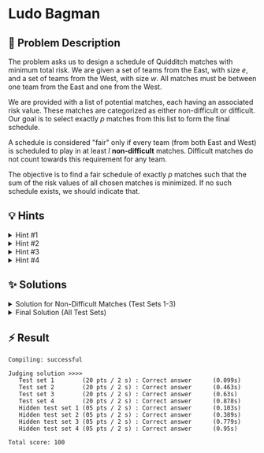 # Ludo Bagman

## 📝 Problem Description

The problem asks us to design a schedule of Quidditch matches with minimum total risk. We are given a set of teams from the East, with size $e$, and a set of teams from the West, with size $w$. All matches must be between one team from the East and one from the West.

We are provided with a list of potential matches, each having an associated risk value. These matches are categorized as either non-difficult or difficult. Our goal is to select exactly $p$ matches from this list to form the final schedule.

A schedule is considered "fair" only if every team (from both East and West) is scheduled to play in at least $l$ **non-difficult** matches. Difficult matches do not count towards this requirement for any team.

The objective is to find a fair schedule of exactly $p$ matches such that the sum of the risk values of all chosen matches is minimized. If no such schedule exists, we should indicate that.

## 💡 Hints

<details>
<summary>Hint #1</summary>
The problem requires selecting a specific number of items (matches) from a larger pool to minimize a total cost, subject to certain constraints on the participants (teams). This structure, involving two distinct sets of participants (East and West teams) and connections between them, strongly suggests modeling the problem using a network. Consider how teams and potential matches could be represented in such a model.
</details>
<details>
<summary>Hint #2</summary>
This problem can be effectively modeled as a **minimum-cost maximum-flow** problem. You can represent teams as vertices and potential matches as edges in a flow network. The risk of a match corresponds to the cost of an edge. Think about how to set up the source, the sink, and the capacities to ensure you select the correct number of matches.
</details>
<details>
<summary>Hint #3</summary>
A major challenge is enforcing the constraint that each team must play *at least* $l$ non-difficult matches. This is a "lower-bound" constraint. Standard max-flow models handle upper bounds (capacities) easily, but not lower bounds. A common technique to model lower bounds is to introduce additional "helper" vertices. Consider creating a main source and sink, plus a "pseudo-source" and a "pseudo-sink," to create two distinct "types" of flow: one to satisfy the mandatory $l$ matches and another for any additional matches.
</details>
<details>
<summary>Hint #4</summary>
The final challenge is incorporating difficult matches. They contribute to the total of $p$ matches and add to the total risk, but they do *not* help satisfy the $l$ non-difficult match requirement for any team. In the flow model from the previous hint, where does the flow for "optional" matches (those beyond the mandatory $l$) originate and terminate? A difficult match can be seen as an "optional" choice. You can add edges for difficult matches in a way that they consume this "optional" flow without passing through the primary team-constraint part of the network.
</details>

## ✨ Solutions

<details>
<summary>Solution for Non-Difficult Matches (Test Sets 1-3)</summary>
This problem can be modeled as a **minimum-cost maximum-flow** problem. The structure of having two distinct sets of teams (East and West) that play against each other naturally suggests a bipartite graph structure within our flow network.

### Graph Construction

Let's define the components of our flow network. We will have vertices representing the teams, along with a source and a sink to direct the flow. The key challenge is to model the constraints:
1.  Exactly $p$ matches must be scheduled.
2.  Each of the $e+w$ teams must play at least $l$ matches.

To handle these constraints, especially the lower-bound requirement of $l$ matches, we introduce two helper vertices: a **pseudo-source** and a **pseudo-sink**.

The vertices in our graph are:
- A main source `v_source` and a main sink `v_target`.
- A `pseudo_source` and a `pseudo_target`.
- $e$ vertices for the East teams (indexed $0$ to $e-1$).
- $w$ vertices for the West teams (indexed $e$ to $e+w-1$).

The edges are constructed to model the flow of "matches":
1.  **Match Edges:** For each non-difficult match between East team $u$ and West team $v$ with risk $r$, we add a directed edge from vertex $u$ to vertex $e+v$. This edge has a **capacity of 1** (since a match can be scheduled at most once) and a **cost of $r$**.

2.  **Team Constraint Edges (East):** To enforce that each East team plays at least $l$ matches, we connect the sources to the East team vertices.
    - For each East team $i$, add an edge `v_source` $\rightarrow$ $i$ with **capacity $l$** and cost 0. This flow path represents the mandatory matches for team $i$.
    - To allow teams to play more than $l$ matches, add an edge `pseudo_source` $\rightarrow$ $i$ with a large capacity (e.g., $p$ or `MAX_L`) and cost 0.

3.  **Team Constraint Edges (West):** We build a symmetric structure on the sink side for West teams.
    - For each West team $j$, add an edge $e+j$ $\rightarrow$ `v_target` with **capacity $l$** and cost 0.
    - Add an edge $e+j$ $\rightarrow$ `pseudo_target` with a large capacity and cost 0.

4.  **Total Matches Constraint Edges:** To ensure exactly $p$ matches are scheduled in total, we limit the total flow to $p$.
    - The total flow capacity leaving `v_source` must be $p$. Since we have already used $l \cdot e$ capacity for the direct edges to East teams, we add an edge `v_source` $\rightarrow$ `pseudo_source` with **capacity $p - l \cdot e$** and cost 0.
    - Symmetrically, we add an edge `pseudo_target` $\rightarrow$ `v_target` with **capacity $p - l \cdot w$** and cost 0.

### Solving and Interpretation

With this graph, we can find the minimum-cost flow. A flow of 1 unit from `v_source` to `v_target` represents one scheduled match.
- First, we calculate the maximum possible flow in this network.
- If `max_flow` is exactly equal to $p$, it means a schedule of $p$ matches is possible. The structure of the graph ensures that if a flow of $p$ is achieved, the lower-bound constraints of $l$ matches per team must have been satisfied.
- The `successive_shortest_path_nonnegative_weights` algorithm will find the way to achieve this flow with the minimum possible cost, which is our minimum total risk.
- If `max_flow` is less than $p$, it is impossible to schedule $p$ matches, so no fair schedule exists.

```cpp
#include <iostream>
#include <boost/graph/adjacency_list.hpp>
#include <boost/graph/cycle_canceling.hpp>
#include <boost/graph/push_relabel_max_flow.hpp>
#include <boost/graph/successive_shortest_path_nonnegative_weights.hpp>
#include <boost/graph/find_flow_cost.hpp>

// Graph Type with nested interior edge properties for Cost Flow Algorithms
typedef boost::adjacency_list_traits<boost::vecS, boost::vecS, boost::directedS> traits;
typedef boost::adjacency_list<boost::vecS, boost::vecS, boost::directedS, boost::no_property,
    boost::property<boost::edge_capacity_t, long,
        boost::property<boost::edge_residual_capacity_t, long,
            boost::property<boost::edge_reverse_t, traits::edge_descriptor,
                boost::property <boost::edge_weight_t, long> > > > > graph;

typedef boost::graph_traits<graph>::vertex_descriptor           vertex_desc;
typedef boost::graph_traits<graph>::edge_descriptor             edge_desc;

// A large enough capacity for "unlimited" flow on certain edges.
const int MAX_CAPACITY = 250; 

// Custom edge adder class to simplify adding flow edges.
class edge_adder {
 graph &G;
 public:
  explicit edge_adder(graph &G) : G(G) {}
  void add_edge(int from, int to, long capacity, long cost) {
    auto c_map = boost::get(boost::edge_capacity, G);
    auto r_map = boost::get(boost::edge_reverse, G);
    auto w_map = boost::get(boost::edge_weight, G);
    const edge_desc e = boost::add_edge(from, to, G).first;
    const edge_desc rev_e = boost::add_edge(to, from, G).first;
    c_map[e] = capacity;
    c_map[rev_e] = 0; // reverse edge has no capacity!
    r_map[e] = rev_e;
    r_map[rev_e] = e;
    w_map[e] = cost;
    w_map[rev_e] = -cost; // reverse edge has opposite cost
  }
};

void solve() {
  int e, w, m, d, p, l;
  std::cin >> e >> w >> m >> d >> p >> l;

  // Total vertices: e teams + w teams + 4 special vertices
  graph G(e + w + 4);
  edge_adder adder(G);
  
  // Define special vertices
  const vertex_desc v_source = e + w;
  const vertex_desc pseudo_source = e + w + 1;
  const vertex_desc v_target = e + w + 2;
  const vertex_desc pseudo_target = e + w + 3;
  
  // Connect sources to East teams
  adder.add_edge(v_source, pseudo_source, p - (l * e), 0);
  for(int i = 0; i < e; ++i) {
    adder.add_edge(v_source, i, l, 0);
    adder.add_edge(pseudo_source, i, MAX_CAPACITY, 0);
  }
  
  // Connect West teams to sinks
  adder.add_edge(pseudo_target, v_target, p - (l * w), 0);
  for(int i = 0; i < w; ++i) {
    adder.add_edge(e + i, v_target, l, 0);
    adder.add_edge(e + i, pseudo_target, MAX_CAPACITY, 0);
  }
  
  // Add edges for non-difficult matches
  for(int i = 0; i < m; ++i) {
    int u, v, r; std::cin >> u >> v >> r;
    adder.add_edge(u, e + v, 1, r);
  }
  
  // Difficult matches are ignored in this partial solution
  for(int i = 0; i < d; ++i) {
    int u, v, r; std::cin >> u >> v >> r;
  }
  
  // Find the min-cost max-flow
  long flow = boost::push_relabel_max_flow(G, v_source, v_target);
  boost::successive_shortest_path_nonnegative_weights(G, v_source, v_target);
  long cost = boost::find_flow_cost(G);
  
  // A schedule is valid if and only if we can schedule exactly p matches.
  if(flow == p) {
    std::cout << cost << std::endl;
  } else {
    std::cout << "No schedule!" << std::endl;
  }
}

int main() {
  std::ios_base::sync_with_stdio(false);
  int n_tests; std::cin >> n_tests;
  while(n_tests--) { solve(); }
}
```
</details>

<details>
<summary>Final Solution (All Test Sets)</summary>
To build the final solution, we extend the min-cost max-flow model from the previous approach to correctly handle **difficult matches**. The core graph structure for non-difficult matches remains the same.

### The Key Insight

The crucial constraint is that difficult matches contribute to the total of $p$ scheduled matches but **do not** count towards the minimum of $l$ non-difficult matches required for each team.

Our flow network already distinguishes between two "types" of flow for each team:
1.  **Mandatory Flow:** Flow that originates directly from `v_source` and goes to a team vertex. This flow is used to satisfy the `l` match requirement.
2.  **Optional Flow:** Flow that is routed through `pseudo_source` and `pseudo_target`. This flow represents matches scheduled *after* the `l` match requirement has been met for all teams.

A difficult match is, by definition, an "optional" match in the context of the fairness rule. It can be selected only as part of the flexible portion of the schedule. Therefore, we can model a difficult match as a way to consume one unit of this optional flow.

### The Final Graph Construction

The most elegant way to model this is to add a direct edge from `pseudo_source` to `pseudo_target` for each difficult match.

- For each difficult match with risk $r$, we add a directed edge `pseudo_source` $\rightarrow$ `pseudo_target` with **capacity 1** and **cost $r$**.

This construction has several advantages:
- It correctly adds the difficult match's cost to the total.
- It consumes one unit of capacity from the total of $p$ matches.
- Critically, this flow path **bypasses all team vertices**. This ensures that selecting a difficult match does not contribute to the flow being counted for any team's `l` match minimum.

The min-cost flow algorithm will now choose the cheapest combination of non-difficult and difficult matches to achieve the total flow of $p$, while respecting all constraints. It will seamlessly pick a difficult match if its risk is lower than any available non-difficult match for the "optional" slots in the schedule.

The final check remains the same: a valid schedule exists if and only if the maximum flow through the network is exactly $p$.

```cpp
#include <iostream>
#include <boost/graph/adjacency_list.hpp>
#include <boost/graph/cycle_canceling.hpp>
#include <boost/graph/push_relabel_max_flow.hpp>
#include <boost/graph/successive_shortest_path_nonnegative_weights.hpp>
#include <boost/graph/find_flow_cost.hpp>

// Graph Type with nested interior edge properties for Cost Flow Algorithms
typedef boost::adjacency_list_traits<boost::vecS, boost::vecS, boost::directedS> traits;
typedef boost::adjacency_list<boost::vecS, boost::vecS, boost::directedS, boost::no_property,
    boost::property<boost::edge_capacity_t, long,
        boost::property<boost::edge_residual_capacity_t, long,
            boost::property<boost::edge_reverse_t, traits::edge_descriptor,
                boost::property <boost::edge_weight_t, long> > > > > graph;

typedef boost::graph_traits<graph>::vertex_descriptor           vertex_desc;
typedef boost::graph_traits<graph>::edge_descriptor             edge_desc;

// A large enough capacity for "unlimited" flow on certain edges.
const int MAX_CAPACITY = 250;

// Custom edge adder class to simplify adding flow edges.
class edge_adder {
 graph &G;
 public:
  explicit edge_adder(graph &G) : G(G) {}
  void add_edge(int from, int to, long capacity, long cost) {
    auto c_map = boost::get(boost::edge_capacity, G);
    auto r_map = boost::get(boost::edge_reverse, G);
    auto w_map = boost::get(boost::edge_weight, G);
    const edge_desc e = boost::add_edge(from, to, G).first;
    const edge_desc rev_e = boost::add_edge(to, from, G).first;
    c_map[e] = capacity;
    c_map[rev_e] = 0; // reverse edge has no capacity!
    r_map[e] = rev_e;
    r_map[rev_e] = e;
    w_map[e] = cost;
    w_map[rev_e] = -cost; // reverse edge has opposite cost
  }
};

void solve() {
  int e, w, m, d, p, l;
  std::cin >> e >> w >> m >> d >> p >> l;

  // Total vertices: e teams + w teams + 4 special vertices
  graph G(e + w + 4);
  edge_adder adder(G);
  
  // Define special vertices
  const vertex_desc v_source = e + w;
  const vertex_desc pseudo_source = e + w + 1;
  const vertex_desc v_target = e + w + 2;
  const vertex_desc pseudo_target = e + w + 3;
  
  // Connect sources to East teams
  adder.add_edge(v_source, pseudo_source, p - (l * e), 0);
  for(int i = 0; i < e; ++i) {
    adder.add_edge(v_source, i, l, 0);
    adder.add_edge(pseudo_source, i, MAX_CAPACITY, 0);
  }
  
  // Connect West teams to sinks
  adder.add_edge(pseudo_target, v_target, p - (l * w), 0);
  for(int i = 0; i < w; ++i) {
    adder.add_edge(e + i, v_target, l, 0);
    adder.add_edge(e + i, pseudo_target, MAX_CAPACITY, 0);
  }
  
  // Add edges for non-difficult matches
  for(int i = 0; i < m; ++i) {
    int u, v, r; std::cin >> u >> v >> r;
    adder.add_edge(u, e + v, 1, r);
  }
  
  // Add edges for difficult matches
  for(int i = 0; i < d; ++i) {
    int u, v, r; std::cin >> u >> v >> r;
    // This edge models a difficult match as an optional choice
    adder.add_edge(pseudo_source, pseudo_target, 1 , r);
  }
  
  // Find the min-cost max-flow
  long flow = boost::push_relabel_max_flow(G, v_source, v_target);
  boost::successive_shortest_path_nonnegative_weights(G, v_source, v_target);
  long cost = boost::find_flow_cost(G);
  
  // A schedule is valid if and only if we can schedule exactly p matches.
  if(flow == p) {
    std::cout << cost << std::endl;
  } else {
    std::cout << "No schedule!" << std::endl;
  }
}

int main() {
  std::ios_base::sync_with_stdio(false);
  int n_tests; std::cin >> n_tests;
  while(n_tests--) { solve(); }
}
```
</details>

## ⚡ Result

```plaintext
Compiling: successful

Judging solution >>>>
   Test set 1        (20 pts / 2 s) : Correct answer      (0.099s)
   Test set 2        (20 pts / 2 s) : Correct answer      (0.463s)
   Test set 3        (20 pts / 2 s) : Correct answer      (0.63s)
   Test set 4        (20 pts / 2 s) : Correct answer      (0.878s)
   Hidden test set 1 (05 pts / 2 s) : Correct answer      (0.103s)
   Hidden test set 2 (05 pts / 2 s) : Correct answer      (0.389s)
   Hidden test set 3 (05 pts / 2 s) : Correct answer      (0.779s)
   Hidden test set 4 (05 pts / 2 s) : Correct answer      (0.95s)

Total score: 100
```
